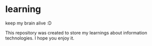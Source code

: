 # learning
keep my brain alive :D

This repository was created to store my learnings about information technologies. I hope you enjoy it.
